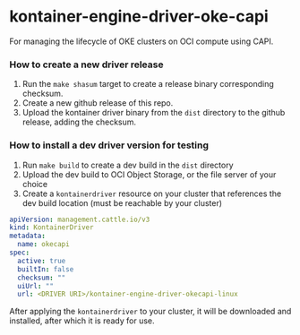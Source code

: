 # kontainer-engine-driver-oke-capi

For managing the lifecycle of OKE clusters on OCI compute using CAPI.

### How to create a new driver release

1. Run the `make shasum` target to create a release binary corresponding checksum.
2. Create a new github release of this repo.
3. Upload the kontainer driver binary from the `dist` directory to the github release, adding the checksum.

### How to install a dev driver version for testing

1. Run `make build` to create a dev build in the `dist` directory
2. Upload the dev build to OCI Object Storage, or the file server of your choice
3. Create a `kontainerdriver` resource on your cluster that references the dev build location (must be reachable by your cluster)

```yaml
apiVersion: management.cattle.io/v3
kind: KontainerDriver
metadata:
  name: okecapi
spec:
  active: true
  builtIn: false
  checksum: ""
  uiUrl: ""
  url: <DRIVER URI>/kontainer-engine-driver-okecapi-linux
```

After applying the `kontainerdriver` to your cluster, it will be downloaded and installed, after which it is ready for use.
